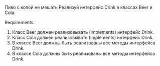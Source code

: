 Пиво с колой не мешать
Реализуй интерфейс Drink в классах Beer и Cola.


Requirements:
1. Класс Beer должен реализовывать (implements) интерфейс Drink.
2. Класс Cola должен реализовывать (implements) интерфейс Drink.
3. В классе Beer должны быть реализованы все методы интерфейса Drink.
4. В классе Cola должны быть реализованы все методы интерфейса Drink.
